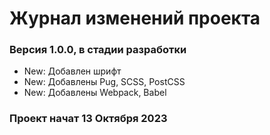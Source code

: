 # Журнал изменений проекта

### Версия 1.0.0, в стадии разработки

- New: Добавлен шрифт
- New: Добавлены Pug, SCSS, PostCSS
- New: Добавлены Webpack, Babel

### Проект начат 13 Октября 2023

